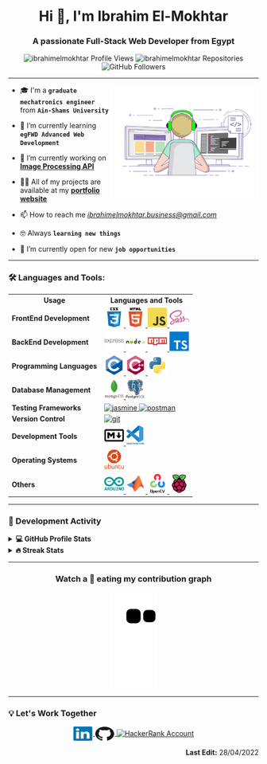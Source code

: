 <!-- My Name -->
<h1 align="center">
    Hi 👋, I'm Ibrahim El-Mokhtar
</h1>

<!-- Simple Greeting -->
<h3 align="center">
    A passionate Full-Stack Web Developer from Egypt
</h3>

<!-- Badges -->
<p align="center">
    <img src="https://komarev.com/ghpvc/?username=ibrahimelmokhtar&label=Profile%20views&color=0e75b6&style=flat" alt="ibrahimelmokhtar Profile Views" title="GitHub Profile Views"/>
    <img src="https://badges.pufler.dev/repos/ibrahimelmokhtar" alt="ibrahimelmokhtar Repositories" title="GitHub Repositories"/>
    <img src="https://img.shields.io/github/followers/ibrahimelmokhtar?label=Followers" alt="GitHub Followers" title="GitHub Followers"/>
</p>
<hr>

<!-- Main GIF -->
<img align="right" src="./assets/coding.gif" width="300px"/>

<!-- Basic Infomation About Me -->
- 🎓 I'm a **`graduate`** **`mechatronics engineer`** from **`Ain-Shams University`**

- 🌱 I’m currently learning **`egFWD Advanced Web Development`**

- 🔭 I’m currently working on [**Image Processing API**](https://github.com/ibrahimelmokhtar/ts-image-processing-api)

- 👨‍💻 All of my projects are available at my [**portfolio website**](https://ibrahimelmokhtar.herokuapp.com/)

- 📫 How to reach me *ibrahimelmokhtar.business@gmail.com*

- 🤓 Always **`learning new things`**

- 🤔 I’m currently open for new **`job opportunities`**

<!-- Skills, Languages and Tools -->
<hr>
<h3 align="left">
    🛠️ Languages and Tools:
</h3>
<table align="center">
    <tr>
        <th>Usage</th>
        <th>Languages and Tools</th>
    </tr>
    <tr>
        <td><b>FrontEnd Development</b></td>
        <td>
            <!-- CSS -->
            <a href="https://www.w3schools.com/css/" target="_blank" rel="noreferrer">
                <img src="https://raw.githubusercontent.com/devicons/devicon/master/icons/css3/css3-original-wordmark.svg" alt="css3" width="40px" height="40px" title="CSS3"/>
            </a>
            <!-- HTML5 -->
            <a href="https://www.w3.org/html/" target="_blank" rel="noreferrer">
                <img src="https://raw.githubusercontent.com/devicons/devicon/master/icons/html5/html5-original-wordmark.svg" alt="html5" width="40px" height="40px" title="HTML5"/>
            </a>
            <!-- JavaScript -->
            <a href="https://developer.mozilla.org/en-US/docs/Web/JavaScript" target="_blank" rel="noreferrer">
                <img src="https://raw.githubusercontent.com/devicons/devicon/master/icons/javascript/javascript-original.svg" alt="javascript" width="40px" height="40px" title="JavaScript"/>
            </a>
            <!-- SASS -->
            <a href="https://sass-lang.com" target="_blank" rel="noreferrer">
                <img src="https://raw.githubusercontent.com/devicons/devicon/master/icons/sass/sass-original.svg" alt="sass" width="40px" height="40px" title="SASS"/>
            </a>
        </td>
    </tr>
    <tr>
        <td><b>BackEnd Development</b></td>
        <td>
            <!-- Express -->
            <a href="https://expressjs.com" target="_blank" rel="noreferrer">
                <img src="https://raw.githubusercontent.com/devicons/devicon/master/icons/express/express-original-wordmark.svg" alt="express" width="40px" height="40px" title="Express"/>
            </a>
            <!-- NodeJS -->
            <a href="https://nodejs.org" target="_blank" rel="noreferrer">
                <img src="https://raw.githubusercontent.com/devicons/devicon/master/icons/nodejs/nodejs-original-wordmark.svg" alt="nodejs" width="40px" height="40px" title="NodeJS"/>
            </a>
            <!-- NPM -->
            <a href="https://www.npmjs.com/" target="_blank" rel="noreferrer">
                <img src="https://raw.githubusercontent.com/devicons/devicon/master/icons/npm/npm-original-wordmark.svg" alt="npm" width="40px" height="40px" title="Node Package Manager"/>
            </a>
            <!-- TypeScript -->
            <a href="https://www.typescriptlang.org/" target="_blank" rel="noreferrer">
                <img src="https://raw.githubusercontent.com/devicons/devicon/master/icons/typescript/typescript-original.svg" alt="typescript" width="40px" height="40px" title="TypeScript"/>
            </a>
        </td>
    </tr>
    <tr>
        <td><b>Programming Languages</b></td>
        <td>
            <!-- C -->
            <a href="https://www.cprogramming.com/" target="_blank" rel="noreferrer">
                <img src="https://raw.githubusercontent.com/devicons/devicon/master/icons/c/c-original.svg" alt="c" width="40px" height="40px" title="C"/>
            </a>
            <!-- Cpp -->
            <a href="https://www.w3schools.com/cpp/" target="_blank" rel="noreferrer">
                <img src="https://raw.githubusercontent.com/devicons/devicon/master/icons/cplusplus/cplusplus-original.svg" alt="cplusplus" width="40px" height="40px" title="C++"/>
            </a>
            <!-- Python -->
            <a href="https://www.python.org" target="_blank" rel="noreferrer">
                <img src="https://raw.githubusercontent.com/devicons/devicon/master/icons/python/python-original.svg" alt="python" width="40px" height="40px" title="Python"/>
            </a>
        </td>
    </tr>
    <tr>
        <td><b>Database Management</b></td>
        <td>
            <!-- MongoDB -->
            <a href="https://www.mongodb.com/" target="_blank" rel="noreferrer">
                <img src="https://raw.githubusercontent.com/devicons/devicon/master/icons/mongodb/mongodb-original-wordmark.svg" alt="mongodb" width="40px" height="40px" title="MongoDB"/>
            </a>
            <!-- PostgreSQL -->
            <a href="https://www.postgresql.org" target="_blank" rel="noreferrer">
                <img src="https://raw.githubusercontent.com/devicons/devicon/master/icons/postgresql/postgresql-original-wordmark.svg" alt="postgresql" width="40px" height="40px" title="PostgreSQL"/>
            </a>
        </td>
    </tr>
    <tr>
        <td><b>Testing Frameworks</b></td>
        <td>
            <!-- Jasmine -->
            <a href="https://jasmine.github.io/" target="_blank" rel="noreferrer">
                <img src="https://www.vectorlogo.zone/logos/jasmine/jasmine-icon.svg" alt="jasmine" width="40px" height="40px" title="Jasmine"/>
            </a>
            <!-- Postman -->
            <a href="https://postman.com" target="_blank" rel="noreferrer">
                <img src="https://www.vectorlogo.zone/logos/getpostman/getpostman-icon.svg" alt="postman" width="40px" height="40px" title="Postman"/>
            </a>
        </td>
    </tr>
    <tr>
        <td><b>Version Control</b></td>
        <td>
            <!-- Git -->
            <a href="https://git-scm.com/" target="_blank" rel="noreferrer">
                <img src="https://www.vectorlogo.zone/logos/git-scm/git-scm-icon.svg" alt="git" width="40px" height="40px" title="Git"/>
            </a>
        </td>
    </tr>
    <tr>
        <td><b>Development Tools</b></td>
        <td>
            <!-- Markdown -->
            <a href="https://www.markdownguide.org/" target="_blank" rel="noreferrer">
                <img src="https://raw.githubusercontent.com/devicons/devicon/master/icons/markdown/markdown-original.svg" alt="markdown" width="40px" height="40px" title="Markdown"/>
            </a>
            <!-- VSCode -->
            <a href="https://code.visualstudio.com/" target="_blank" rel="noreferrer">
                <img src="https://raw.githubusercontent.com/devicons/devicon/master/icons/vscode/vscode-original-wordmark.svg" alt="ubuntu" width="40px" height="40px" title="Visual Studio Code"/>
            </a>
        </td>
    </tr>
    <tr>
        <td><b>Operating Systems</b></td>
        <td>
            <!-- Ubuntu -->
            <a href="https://ubuntu.com/" target="_blank" rel="noreferrer">
                <img src="https://raw.githubusercontent.com/devicons/devicon/master/icons/ubuntu/ubuntu-plain-wordmark.svg" alt="ubuntu" width="40px" height="40px" title="Ubuntu"/>
            </a>
        </td>
    </tr>
    <tr>
        <td><b>Others</b></td>
        <td>
            <!-- Arduino -->
            <a href="https://www.arduino.cc/" target="_blank" rel="noreferrer">
                <img src="https://raw.githubusercontent.com/devicons/devicon/master/icons/arduino/arduino-original-wordmark.svg" alt="arduino" width="40px" height="40px" title="Arduino"/>
            </a>
            <!-- MatLab -->
            <a href="https://www.mathworks.com/products/matlab.html" target="_blank" rel="noreferrer">
                <img src="https://raw.githubusercontent.com/devicons/devicon/master/icons/matlab/matlab-original.svg" alt="matlab" width="40px" height="40px" title="MatLab"/>
            </a>
            <!-- OpenCV -->
            <a href="https://opencv.org/" target="_blank" rel="noreferrer">
                <img src="https://raw.githubusercontent.com/devicons/devicon/master/icons/opencv/opencv-original-wordmark.svg" alt="opencv" width="40px" height="40px" title="OpenCV"/>
            </a>
            <!-- Raspberry Pi -->
            <a href="https://www.raspberrypi.org/" target="_blank" rel="noreferrer">
                <img src="https://raw.githubusercontent.com/devicons/devicon/master/icons/raspberrypi/raspberrypi-original.svg" alt="raspberrypi" width="40px" height="40px" title="Raspberry Pi"/>
            </a>
        </td>
    </tr>
</table>

<!-- Development Activities -->
<hr>
<h3>
    🚀 Development Activity
</h3>

<details>
    <summary><b>💻 GitHub Profile Stats</b></summary>
    <p align="center">
        <img src="https://github-readme-stats.vercel.app/api?username=ibrahimelmokhtar&show_icons=true&count_private=true&locale=en&theme=dracula" alt="GitHub Stats"/>
    </p>
    <p align="center">
        <img src="https://github-readme-stats.vercel.app/api/top-langs?username=ibrahimelmokhtar&show_icons=true&locale=en&layout=compact&hide=c, c%2B%2B, makefile, cmake, batchfile, matlab&exclude_repo=Calculator&langs_count=10&theme=dracula" alt="Most Used Languages"/>
    </p>
    <p align="center">
        <b>Note:</b> <i>Top languages is only a metric of the languages my public code consists of and doesn't reflect experience or skill level</i>.
    </p>
</details>

<details>
    <summary><b>🔥 Streak Stats</b></summary>
    <p align="center">
        <img src="https://github-readme-streak-stats.herokuapp.com/?user=ibrahimelmokhtar&theme=dracula" alt="Streak Stats"/>
    </p>
</details>

<!-- Snake Animation -->
<hr>
<h3 align ="center">
    Watch a 🐍 eating my contribution graph
</h3>
<p align="center">
  <img src="https://github.com/ibrahimelmokhtar/ibrahimelmokhtar/blob/output/github-contribution-grid-snake.svg" alt="Snake Animation"/>

<!-- Social Media Accounts -->
<hr>
<h3 align="left">
    💡 Let's Work Together
</h3>
<p align="center">
    <a href="https://linkedin.com/in/ibrahimelmokhtar" target="_blank">
        <img align="center" src="https://raw.githubusercontent.com/devicons/devicon/master/icons/linkedin/linkedin-original.svg" alt="LinkedIn Account" height="30px" width="40px" title="LinkedIn Account"/>
    </a>
    <a href="https://github.com/ibrahimelmokhtar" target="_blank">
        <img align="center" src="https://raw.githubusercontent.com/devicons/devicon/master/icons/github/github-original.svg" alt="GitHub Account" height="30px" width="40px" title="GitHub Account"/>
    </a>
    <a href="https://www.hackerrank.com/ibrahimelmokhtar" target="_blank">
        <img align="center" src="https://raw.githubusercontent.com/rahuldkjain/github-profile-readme-generator/master/src/images/icons/Social/hackerrank.svg" alt="HackerRank Account" height="30px" width="40px" title="HackerRank Account"/>
    </a>
</p>

<!-- File Ending -->
<p align="right">
    <b>Last Edit:</b> 28/04/2022
</p>
